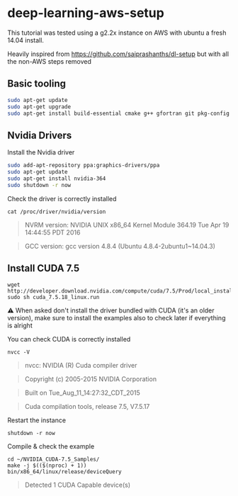 # deep-learning-aws-setup

This tutorial was tested using a g2.2x instance on AWS with ubuntu a fresh 14.04 install.

Heavily inspired from https://github.com/saiprashanths/dl-setup but with all the non-AWS steps removed

## Basic tooling

```bash
sudo apt-get update  
sudo apt-get upgrade  
sudo apt-get install build-essential cmake g++ gfortran git pkg-config python-dev software-properties-common wget htop
```

## Nvidia Drivers

Install the Nvidia driver

```bash
sudo add-apt-repository ppa:graphics-drivers/ppa
sudo apt-get update
sudo apt-get install nvidia-364
sudo shutdown -r now
```

Check the driver is correctly installed

```
cat /proc/driver/nvidia/version
```
> NVRM version: NVIDIA UNIX x86_64 Kernel Module  364.19  Tue Apr 19 14:44:55 PDT 2016

> GCC version:  gcc version 4.8.4 (Ubuntu 4.8.4-2ubuntu1~14.04.3)

## Install CUDA 7.5
```
wget http://developer.download.nvidia.com/compute/cuda/7.5/Prod/local_installers/cuda_7.5.18_linux.run
sudo sh cuda_7.5.18_linux.run
```
:warning: When asked don't install the driver bundled with CUDA (it's an older version), make sure to install the examples also to check later if everything is alright

You can check CUDA is correctly installed
```
nvcc -V
```

> nvcc: NVIDIA (R) Cuda compiler driver

> Copyright (c) 2005-2015 NVIDIA Corporation

> Built on Tue_Aug_11_14:27:32_CDT_2015

> Cuda compilation tools, release 7.5, V7.5.17

Restart the instance
```
shutdown -r now
```

Compile & check the example
```
cd ~/NVIDIA_CUDA-7.5_Samples/
make -j $(($(nproc) + 1))
bin/x86_64/linux/release/deviceQuery
```

> Detected 1 CUDA Capable device(s)
